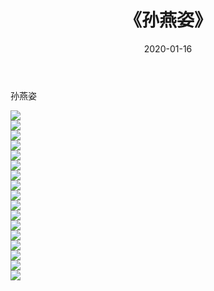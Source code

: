 ﻿---
layout: post
title:  《孙燕姿》
date:   2020-01-16
img: http://pic.660000.xyz/1:/壁纸/明星魅力/华人明星/孙燕姿/000.jpg
categories: [美女, 清纯, 唯美]
---

孙燕姿

 ![](http://pic.660000.xyz/1:/壁纸/明星魅力/华人明星/孙燕姿/001.jpg) <br>![](http://pic.660000.xyz/1:/壁纸/明星魅力/华人明星/孙燕姿/002.jpg) <br>![](http://pic.660000.xyz/1:/壁纸/明星魅力/华人明星/孙燕姿/003.jpg) <br>![](http://pic.660000.xyz/1:/壁纸/明星魅力/华人明星/孙燕姿/004.jpg) <br>![](http://pic.660000.xyz/1:/壁纸/明星魅力/华人明星/孙燕姿/005.jpg) <br>![](http://pic.660000.xyz/1:/壁纸/明星魅力/华人明星/孙燕姿/006.jpg) <br>![](http://pic.660000.xyz/1:/壁纸/明星魅力/华人明星/孙燕姿/007.jpg) <br>![](http://pic.660000.xyz/1:/壁纸/明星魅力/华人明星/孙燕姿/008.jpg) <br>![](http://pic.660000.xyz/1:/壁纸/明星魅力/华人明星/孙燕姿/009.jpg) <br>![](http://pic.660000.xyz/1:/壁纸/明星魅力/华人明星/孙燕姿/010.jpg) <br>![](http://pic.660000.xyz/1:/壁纸/明星魅力/华人明星/孙燕姿/011.jpg) <br>![](http://pic.660000.xyz/1:/壁纸/明星魅力/华人明星/孙燕姿/012.jpg) <br>![](http://pic.660000.xyz/1:/壁纸/明星魅力/华人明星/孙燕姿/013.jpg) <br>![](http://pic.660000.xyz/1:/壁纸/明星魅力/华人明星/孙燕姿/014.jpg) <br>![](http://pic.660000.xyz/1:/壁纸/明星魅力/华人明星/孙燕姿/015.jpg) <br>![](http://pic.660000.xyz/1:/壁纸/明星魅力/华人明星/孙燕姿/016.jpg) <br>![](http://pic.660000.xyz/1:/壁纸/明星魅力/华人明星/孙燕姿/017.jpg) <br>